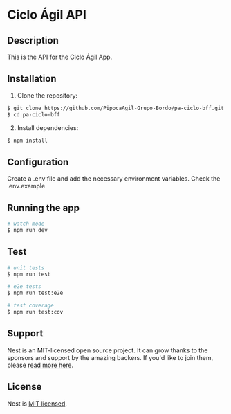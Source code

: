 # Ciclo Ágil API

## Description

This is the API for the Ciclo Ágil App.

## Installation

1. Clone the repository:

```bash
$ git clone https://github.com/PipocaAgil-Grupo-Bordo/pa-ciclo-bff.git
$ cd pa-ciclo-bff
```
2. Install dependencies:

```bash
$ npm install
```

## Configuration

Create a .env file and add the necessary environment variables. Check the .env.example

## Running the app

```bash
# watch mode
$ npm run dev
```

## Test

```bash
# unit tests
$ npm run test

# e2e tests
$ npm run test:e2e

# test coverage
$ npm run test:cov
```

## Support

Nest is an MIT-licensed open source project. It can grow thanks to the sponsors and support by the amazing backers. If you'd like to join them, please [read more here](https://docs.nestjs.com/support).

## License

Nest is [MIT licensed](LICENSE).

